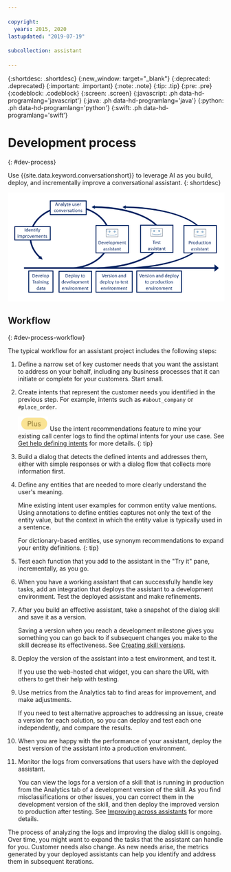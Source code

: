```yaml
---

copyright:
  years: 2015, 2020
lastupdated: "2019-07-19"

subcollection: assistant

---
```


{:shortdesc: .shortdesc}
{:new_window: target="_blank"}
{:deprecated: .deprecated}
{:important: .important}
{:note: .note}
{:tip: .tip}
{:pre: .pre}
{:codeblock: .codeblock}
{:screen: .screen}
{:javascript: .ph data-hd-programlang='javascript'}
{:java: .ph data-hd-programlang='java'}
{:python: .ph data-hd-programlang='python'}
{:swift: .ph data-hd-programlang='swift'}

# Development process
{: #dev-process}

Use {{site.data.keyword.conversationshort}} to leverage AI as you build, deploy, and incrementally improve a conversational assistant.
{: shortdesc}

![Shows the flow of development steps starting with developing training data and ending with deploying to production](images/dev-process.png)

## Workflow
{: #dev-process-workflow}

The typical workflow for an assistant project includes the following steps:

1.  Define a narrow set of key customer needs that you want the assistant to address on your behalf, including any business processes that it can initiate or complete for your customers. Start small.
1.  Create intents that represent the customer needs you identified in the previous step. For example, intents such as `#about_company` or `#place_order`.

    ![Plus or Premium plan only](images/plus.png) Use the intent recommendations feature to mine your existing call center logs to find the optimal intents for your use case. See [Get help defining intents](/docs/services/assistant?topic=assistant-intent-recommendations) for more details.
    {: tip}

1.  Build a dialog that detects the defined intents and addresses them, either with simple responses or with a dialog flow that collects more information first.
1.  Define any entities that are needed to more clearly understand the user's meaning.

    Mine existing intent user examples for common entity value mentions. Using annotations to define entities captures not only the text of the entity value, but the context in which the entity value is typically used in a sentence.

    For dictionary-based entities, use synonym recommendations to expand your entity definitions.
    {: tip}

1.  Test each function that you add to the assistant in the "Try it" pane, incrementally, as you go.
1.  When you have a working assistant that can successfully handle key tasks, add an integration that deploys the assistant to a development environment. Test the deployed assistant and make refinements.

1.  After you build an effective assistant, take a snapshot of the dialog skill and save it as a version.

    Saving a version when you reach a development milestone gives you something you can go back to if subsequent changes you make to the skill decrease its effectiveness. See [Creating skill versions](/docs/services/assistant?topic=assistant-versions).
1.  Deploy the version of the assistant into a test environment, and test it.

    If you use the web-hosted chat widget, you can share the URL with others to get their help with testing.
1.  Use metrics from the Analytics tab to find areas for improvement, and make adjustments.

    If you need to test alternative approaches to addressing an issue, create a version for each solution, so you can deploy and test each one independently, and compare the results.
1.  When you are happy with the performance of your assistant, deploy the best version of the assistant into a production environment.
1.  Monitor the logs from conversations that users have with the deployed assistant.

    You can view the logs for a version of a skill that is running in production from the Analytics tab of a development version of the skill. As you find misclassifications or other issues, you can correct them in the development version of the skill, and then deploy the improved version to production after testing. See [Improving across assistants](/docs/services/assistant?topic=assistant-logs#logs-deploy-id) for more details.

The process of analyzing the logs and improving the dialog skill is ongoing. Over time, you might want to expand the tasks that the assistant can handle for you. Customer needs also change. As new needs arise, the metrics generated by your deployed assistants can help you identify and address them in subsequent iterations.
